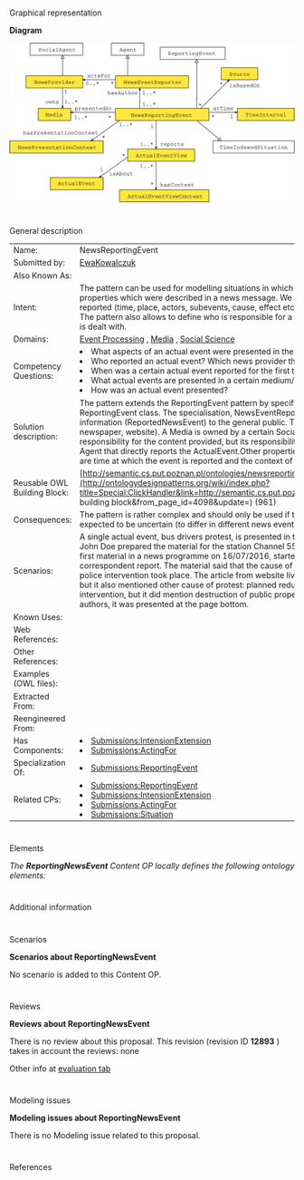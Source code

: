 # 

 Graphical representation



__Diagram__ 





[![Image:ReportingNewsEvent-scheme.png‎](public/images/d/d9/ReportingNewsEvent-scheme.png)](../Image/ReportingNewsEvent-scheme.png "Image:ReportingNewsEvent-scheme.png‎")





# 

 General description




|  |  |
| --- | --- |
|  Name:  |  NewsReportingEvent  |
|  Submitted by:  | [EwaKowalczuk](../User/EwaKowalczuk "User:EwaKowalczuk")  |
|  Also Known As:  |  |
|  Intent:  |  The pattern can be used for modelling situations in which we are not certain that a particular actual event has the properties which were described in a news message. We want to define the properties of an actual event which were reported (time, place, actors, subevents, cause, effect etc.), but not to treat them as universal, verified knowledge. The pattern also allows to define who is responsible for a particular description of an event and how this description is dealt with.  |
|  Domains:  | [Event Processing](../Community/Event_Processing "Community:Event Processing")  , [Media](../Community/Media "Community:Media")  , [Social Science](../Community/Social_Science "Community:Social Science")  |
|  Competency Questions:  | <li>       What aspects of an actual event were presented in the news message?      </li><li>       Who reported an actual event? Which news provider they represented?      </li><li>       When was a certain actual event reported for the first time?      </li><li>       What actual events are presented in a certain medium/by media of a certain news provider?      </li><li>       How was an actual event presented?      </li> |
|  Solution description:  |  The pattern extends the ReportingEvent pattern by specifying the primary properties of the specialisation of the ReportingEvent class. The specialisation, NewsEventReportingEvent, denotes the act of providing a unit of information (ReportedNewsEvent) to the general public.  The act utilises a certain Media (TV station, radio station, newspaper, website). A Media is owned by a certain SocialAgent - NewsProvider. This agent takes partial responsibility for the content provided, but its responsibility differs from the one of the NewsEventReporter -- an Agent that directly reports the ActualEvent.Other properties which are very important for NewsEventReportingEvent are time at which the event is reported and the context of presentation.  |
|  Reusable OWL Building Block:  | [http://semantic.cs.put.poznan.pl/ontologies/newsreportingevent.owl](http://ontologydesignpatterns.org/wiki/index.php?title=Special:ClickHandler&link=http://semantic.cs.put.poznan.pl/ontologies/newsreportingevent.owl&message=OWL building block&from_page_id=4098&update=)  (961)  |
|  Consequences:  |  The pattern is rather complex and should only be used if the circumstances of the events presented in a media  are expected to be uncertain (to differ in different news event reports of different news providers).  |
|  Scenarios:  |  A single actual event, bus drivers protest, is presented in to different media: a TV news station and a news website. John Doe prepared the material for the station Channel 55, owned by Media Corp. This material was presented as first material in a news programme on 16/07/2016, started at 19:30 and ended at 19:35. It was based on correspondent report. The material said that the cause of the protest was malfunction of buses, and that a brutal police intervention took place. The article from website livingintheworld.com also mentioned malfunction of buses, but it also mentioned other cause of protest: planned reduction of social benefits. It did not mention brutal police intervention, but it did mention destruction of public property. The article seems not important for the website authors, it was presented at the page bottom.  |
|  Known Uses:  |  |
|  Web References:  |  |
|  Other References:  |  |
|  Examples (OWL files):  |  |
|  Extracted From:  |  |
|  Reengineered From:  |  |
|  Has Components:  | <li><a href="Submissions%253AIntensionExtension.html" title="Submissions:IntensionExtension">        Submissions:IntensionExtension       </a></li><li><a href="Submissions%253AActingFor.html" title="Submissions:ActingFor">        Submissions:ActingFor       </a></li> |
|  Specialization Of:  | <li><a href="Submissions%253AReportingEvent.html" title="Submissions:ReportingEvent">        Submissions:ReportingEvent       </a></li> |
|  Related CPs:  | <li><a href="Submissions%253AReportingEvent.html" title="Submissions:ReportingEvent">        Submissions:ReportingEvent       </a></li><li><a href="Submissions%253AIntensionExtension.html" title="Submissions:IntensionExtension">        Submissions:IntensionExtension       </a></li><li><a href="Submissions%253AActingFor.html" title="Submissions:ActingFor">        Submissions:ActingFor       </a></li><li><a href="Submissions%253ASituation.html" title="Submissions:Situation">        Submissions:Situation       </a></li> |



  





# 

 Elements



_The
 __ReportingNewsEvent__ 
 Content OP locally defines the following ontology elements:_ 




# 

 Additional information



# 

 Scenarios




__Scenarios about ReportingNewsEvent__ 


 No scenario is added to this Content OP.
 




# 

 Reviews




__Reviews about ReportingNewsEvent__ 


 There is no review about this proposal.
This revision (revision ID
 __12893__ 
 ) takes in account the reviews: none
 



 Other info at
 [evaluation tab](http://ontologydesignpatterns.org/wiki/index.php?title=Submissions:ReportingNewsEvent&action=evaluation "http://ontologydesignpatterns.org/wiki/index.php?title=Submissions:ReportingNewsEvent&action=evaluation") 





  





# 

 Modeling issues




__Modeling issues about ReportingNewsEvent__ 


 There is no Modeling issue related to this proposal.
 




  





# 

 References